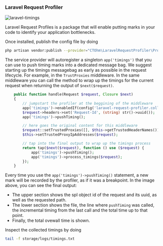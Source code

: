 ### Laravel Request Profiler

![laravel-timings](https://github.com/user-attachments/assets/9ea1f374-8db2-4deb-8522-de5d872b3bd9)

Laravel Request Profiles is a package that will enable putting marks in your code to identify your application
bottlenecks.

Once installed, publish the config file by doing

```sh
php artisan vendor:publish --provider="CTOhm\LaravelRequestProfiler\Providers\TimingsServiceProvider" --tag=config
```

The service provider will autoregister a singleton `app('timings')` that you can use to push timing marks into a
dedicated message bag. We suggest starting up the timings messagebag as early as possible in the request lifecycle. For
example, in the `TrustProxies` middleware. In the same middleware you can call the method to wrap up the timings
for the current request when returning the output of `$next($request)`.

```php
    public function handle(Request $request, Closure $next)
    {
        // jumpstart the profiler at the beggining of the middleware 
        app('timings')->enabledIf(config('laravel-request-profiler.collect_timings'));
        $request->headers->set('Request-Id', (string) str()->uuid());
        app('timings')->pushTiming();

        // here goes the original content for this middleware
        $request::setTrustedProxies([], $this->getTrustedHeaderNames()); // Reset trusted proxies between requests
        $this->setTrustedProxyIpAddresses($request);

        // tap into the final output to wrap up the timings process
        return tap($next($request), function () use ($request) {
            app('timings')->pushTiming();
            app('timings')->process_timings($request);
        });
    }
```

Every time you use the `app('timings')->pushTiming()` statement, a new mark will be recorded by the profiler, as if it was a breakpoint. In the image above, you can see the final output:

  - The upper section shows the spl object id of the request and its uuid, as well as the requested path. 
  - The lower section shows the file, the line where `pushTiming` was called, the incremental timing from the last call and the total time up to that point.
  - Finally, the total ovewall time is shown.

Inspect the collected timings by doing

```bash
tail -f storage/logs/timings.txt
```
